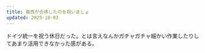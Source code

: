 ```yaml
---
title: 東西が合体したのを祝いましょ
updated: 2025-10-03
---
```

ドイツ統一を祝う休日だった。とは言えなんかガチャガチャ細かい作業したりしてあまり活用できなかった感がある。
